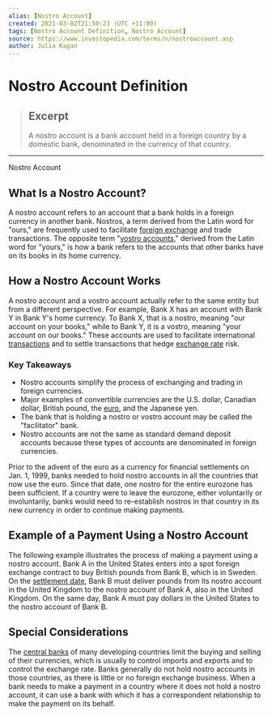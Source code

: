 ```yaml
---
alias: [Nostro Account]
created: 2021-03-02T21:50:23 (UTC +11:00)
tags: [Nostro Account Definition, Nostro Account]
source: https://www.investopedia.com/terms/n/nostroaccount.asp
author: Julia Kagan
---
```


# Nostro Account Definition

> ## Excerpt
> A nostro account is a bank account held in a foreign country by a domestic bank, denominated in the currency of that country.

---

Nostro Account
## What Is a Nostro Account?

A nostro account refers to an account that a bank holds in a foreign currency in another bank. Nostros, a term derived from the Latin word for "ours," are frequently used to facilitate [foreign exchange](https://www.investopedia.com/terms/f/foreign-exchange.asp) and trade transactions. The opposite term "[vostro accounts](https://www.investopedia.com/terms/v/vostroaccount.asp)," derived from the Latin word for "yours," is how a bank refers to the accounts that other banks have on its books in its home currency.

## How a Nostro Account Works

A nostro account and a vostro account actually refer to the same entity but from a different perspective. For example, Bank X has an account with Bank Y in Bank Y's home currency. To Bank X, that is a nostro, meaning "our account on your books," while to Bank Y, it is a vostro, meaning "your account on our books." These accounts are used to facilitate international [transactions](https://www.investopedia.com/terms/t/transaction.asp) and to settle transactions that hedge [exchange rate](https://www.investopedia.com/terms/e/exchangerate.asp) risk.

### Key Takeaways

-   Nostro accounts simplify the process of exchanging and trading in foreign currencies.
-   Major examples of convertible currencies are the U.S. dollar, Canadian dollar, British pound, the [euro](https://www.investopedia.com/terms/e/euro.asp), and the Japanese yen.
-   The bank that is holding a nostro or vostro account may be called the "facilitator" bank.
-   Nostro accounts are not the same as standard demand deposit accounts because these types of accounts are denominated in foreign currencies.

Prior to the advent of the euro as a currency for financial settlements on Jan. 1, 1999, banks needed to hold nostro accounts in all the countries that now use the euro. Since that date, one nostro for the entire eurozone has been sufficient. If a country were to leave the eurozone, either voluntarily or involuntarily, banks would need to re-establish nostros in that country in its new currency in order to continue making payments.

## Example of a Payment Using a Nostro Account

The following example illustrates the process of making a payment using a nostro account. Bank A in the United States enters into a spot foreign exchange contract to buy British pounds from Bank B, which is in Sweden. On the [settlement date](https://www.investopedia.com/terms/s/settlementdate.asp), Bank B must deliver pounds from its nostro account in the United Kingdom to the nostro account of Bank A, also in the United Kingdom. On the same day, Bank A must pay dollars in the United States to the nostro account of Bank B.

## Special Considerations

The [central banks](https://www.investopedia.com/terms/c/centralbank.asp) of many developing countries limit the buying and selling of their currencies, which is usually to control imports and exports and to control the exchange rate. Banks generally do not hold nostro accounts in those countries, as there is little or no foreign exchange business. When a bank needs to make a payment in a country where it does not hold a nostro account, it can use a bank with which it has a correspondent relationship to make the payment on its behalf.
